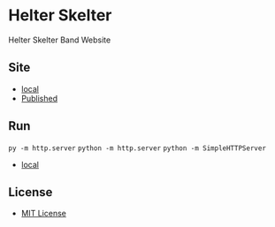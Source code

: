 # Helter Skelter

Helter Skelter Band Website

## Site

- [local](http://localhost:8000/)
- [Published](https://alexhedley.github.io/helterskelter)

## Run

`py -m http.server`
`python -m http.server`
`python -m SimpleHTTPServer`

- [local](http://localhost:8000/)

## License

- [MIT License](LICENSE)
